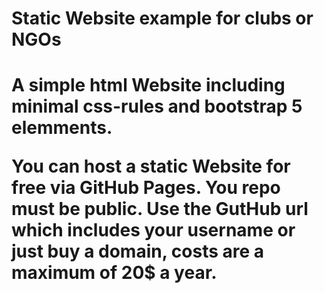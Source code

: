 <h1> Static Website example for clubs or NGOs <h1>


A simple html Website including minimal css-rules and bootstrap 5 elemments. 

You can host a static Website for free via GitHub Pages. You repo must be public. Use the GutHub url which includes your username or just buy a domain, costs are a maximum of 20$ a year.
